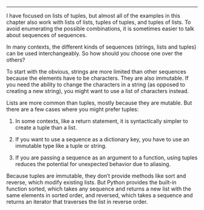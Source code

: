 ----------------------

I have focused on lists of tuples, but almost all of the examples in this chapter also work with lists of lists, tuples of tuples, and tuples of lists. To avoid enumerating the possible combinations, it is sometimes easier to talk about sequences of sequences.

In many contexts, the different kinds of sequences (strings, lists and tuples) can be used interchangeably. So how should you choose one over the others?

To start with the obvious, strings are more limited than other sequences because the elements have to be characters. They are also immutable. If you need the ability to change the characters in a string (as opposed to creating a new string), you might want to use a list of characters instead.

Lists are more common than tuples, mostly because they are mutable. But there are a few cases where you might prefer tuples:

1.  In some contexts, like a <span>return</span> statement, it is syntactically simpler to create a tuple than a list.

2.  If you want to use a sequence as a dictionary key, you have to use an immutable type like a tuple or string.

3.  If you are passing a sequence as an argument to a function, using tuples reduces the potential for unexpected behavior due to aliasing.

Because tuples are immutable, they don’t provide methods like <span>sort</span> and <span>reverse</span>, which modify existing lists. But Python provides the built-in function <span>sorted</span>, which takes any sequence and returns a new list with the same elements in sorted order, and <span>reversed</span>, which takes a sequence and returns an iterator that traverses the list in reverse order.

